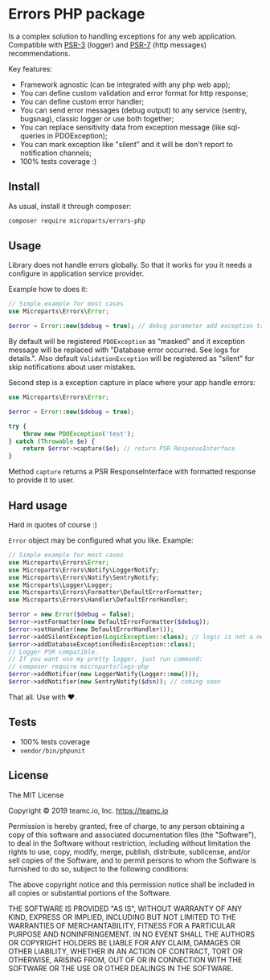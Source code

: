 Errors PHP package
==================

Is a complex solution to handling exceptions for any web application.
Compatible with [PSR-3](https://github.com/php-fig/fig-standards/blob/master/accepted/PSR-3-logger-interface.md) (logger) 
and [PSR-7](http://www.php-fig.org/psr/psr-7/) (http messages) recommendations.  

Key features:
* Framework agnostic (can be integrated with any php web app);
* You can define custom validation and error format for http response;
* You can define custom error handler;
* You can send error messages (debug output) to any service (sentry, bugsnag), classic logger or use both together;
* You can replace sensitivity data from exception message (like sql-queries in PDOException);
* You can mark exception like "silent" and it will be don't report to notification channels;
* 100% tests coverage :) 

## Install

As usual, install it through composer:

```bash
composer require microparts/errors-php
```

## Usage

Library does not handle errors globally. So that it works for you it needs 
a configure in application service provider.

Example how to does it:

```php
// Simple example for most cases
use Microparts\Errors\Error;

$error = Error::new($debug = true); // debug parameter add exception trace to http error response.
```
    
By default will be registered `PDOException` as "masked" and it exception message will be replaced with "Database error occurred. See logs for details.".
Also default `ValidationException` will be registered as "silent" for skip notifications about user mistakes. 

Second step is a exception capture in place where your app handle errors:

```php
use Microparts\Errors\Error;

$error = Error::new($debug = true);

try {
    throw new PDOException('test');
} catch (Throwable $e) {
    return $error->capture($e); // return PSR ResponseInterface
}
```

Method `capture` returns a PSR ResponseInterface with formatted response to provide it to user.

## Hard usage

Hard in quotes of course :)

`Error` object may be configured what you like. Example:

```php
// Simple example for most cases
use Microparts\Errors\Error;
use Microparts\Errors\Notify\LoggerNotify;
use Microparts\Errors\Notify\SentryNotify;
use Microparts\Logger\Logger;
use Microparts\Errors\Formatter\DefaultErrorFormatter;
use Microparts\Errors\Handler\DefaultErrorHandler;

$error = new Error($debug = false);
$error->setFormatter(new DefaultErrorFormatter($debug));
$error->setHandler(new DefaultErrorHandler());
$error->addSilentException(LogicException::class); // logic is not a need thing 
$error->addDatabaseException(RedisException::class);
// Logger PSR compatible.
// If you want use my pretty logger, just run command: 
// composer require microparts/logs-php
$error->addNotifier(new LoggerNotify(Logger::new()));
$error->addNotifier(new SentryNotify($dsn)); // coming soon
```

That all. Use with ❤.

## Tests

* 100% tests coverage
* `vendor/bin/phpunit`


## License

The MIT License

Copyright © 2019 teamc.io, Inc. https://teamc.io

Permission is hereby granted, free of charge, to any person obtaining a copy
of this software and associated documentation files (the "Software"), to deal
in the Software without restriction, including without limitation the rights
to use, copy, modify, merge, publish, distribute, sublicense, and/or sell
copies of the Software, and to permit persons to whom the Software is
furnished to do so, subject to the following conditions:

The above copyright notice and this permission notice shall be included in
all copies or substantial portions of the Software.

THE SOFTWARE IS PROVIDED "AS IS", WITHOUT WARRANTY OF ANY KIND, EXPRESS OR
IMPLIED, INCLUDING BUT NOT LIMITED TO THE WARRANTIES OF MERCHANTABILITY,
FITNESS FOR A PARTICULAR PURPOSE AND NONINFRINGEMENT. IN NO EVENT SHALL THE
AUTHORS OR COPYRIGHT HOLDERS BE LIABLE FOR ANY CLAIM, DAMAGES OR OTHER
LIABILITY, WHETHER IN AN ACTION OF CONTRACT, TORT OR OTHERWISE, ARISING FROM,
OUT OF OR IN CONNECTION WITH THE SOFTWARE OR THE USE OR OTHER DEALINGS IN
THE SOFTWARE.

